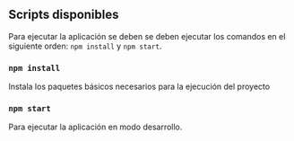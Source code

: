 ## Scripts disponibles

Para ejecutar la aplicación se deben se deben ejecutar los comandos en el siguiente orden: `npm install` y `npm start`.

### `npm install`
Instala los paquetes básicos necesarios para la ejecución del proyecto

### `npm start`

Para ejecutar la aplicación en modo desarrollo.<br>
